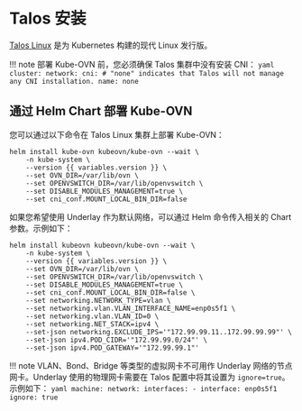 # Talos 安装

[Talos Linux](https://github.com/siderolabs/talos) 是为 Kubernetes 构建的现代 Linux 发行版。

!!! note
    部署 Kube-OVN 前，您必须确保 Talos 集群中没有安装 CNI：
    ```yaml
    cluster:
      network:
        cni:
          # "none" indicates that Talos will not manage any CNI installation.
          name: none
    ```

## 通过 Helm Chart 部署 Kube-OVN

您可以通过以下命令在 Talos Linux 集群上部署 Kube-OVN：

```shell
helm install kube-ovn kubeovn/kube-ovn --wait \
    -n kube-system \
    --version {{ variables.version }} \
    --set OVN_DIR=/var/lib/ovn \
    --set OPENVSWITCH_DIR=/var/lib/openvswitch \
    --set DISABLE_MODULES_MANAGEMENT=true \
    --set cni_conf.MOUNT_LOCAL_BIN_DIR=false
```

如果您希望使用 Underlay 作为默认网络，可以通过 Helm 命令传入相关的 Chart 参数。示例如下：

```shell
helm install kubeovn kubeovn/kube-ovn --wait \
    -n kube-system \
    --version {{ variables.version }} \
    --set OVN_DIR=/var/lib/ovn \
    --set OPENVSWITCH_DIR=/var/lib/openvswitch \
    --set DISABLE_MODULES_MANAGEMENT=true \
    --set cni_conf.MOUNT_LOCAL_BIN_DIR=false \
    --set networking.NETWORK_TYPE=vlan \
    --set networking.vlan.VLAN_INTERFACE_NAME=enp0s5f1 \
    --set networking.vlan.VLAN_ID=0 \
    --set networking.NET_STACK=ipv4 \
    --set-json networking.EXCLUDE_IPS='"172.99.99.11..172.99.99.99"' \
    --set-json ipv4.POD_CIDR='"172.99.99.0/24"' \
    --set-json ipv4.POD_GATEWAY='"172.99.99.1"'
```

!!! note
    VLAN、Bond、Bridge 等类型的虚拟网卡不可用作 Underlay 网络的节点网卡。Underlay 使用的物理网卡需要在 Talos 配置中将其设置为 `ignore=true`。示例如下：
    ```yaml
    machine:
      network:
        interfaces:
          - interface: enp0s5f1
            ignore: true
    ```

